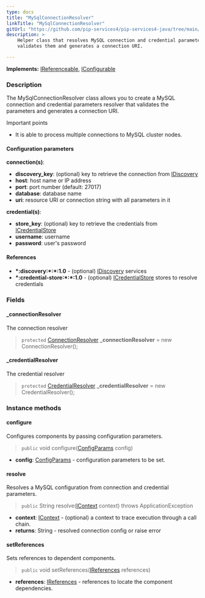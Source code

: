 ```yaml
---
type: docs
title: "MySqlConnectionResolver"
linkTitle: "MySqlConnectionResolver"
gitUrl: "https://github.com/pip-services4/pip-services4-java/tree/main/pip-services4-mysql-java"
description: >
    Helper class that resolves MySQL connection and credential parameters,
    validates them and generates a connection URI.

---
```


**Implements:** [IReferenceable](../../../components/refer/ireferenceable), [IConfigurable](../../../components/config/iconfigurable)

### Description

The MySqlConnectionResolver class allows you to create a MySQL connection and credential parameters resolver that validates the parameters and generates a connection URI.

Important points

- It is able to process multiple connections to MySQL cluster nodes.

#### Configuration parameters

**connection(s)**:
- **discovery_key**:               (optional) key to retrieve the connection from [IDiscovery](../../../config/connect/idiscovery)
- **host**:                        host name or IP address
- **port**:                        port number (default: 27017)
- **database**:                    database name
- **uri**:                         resource URI or connection string with all parameters in it

**credential(s)**:
- **store_key**:                   (optional) key to retrieve the credentials from [ICredentialStore](../../../config/auth/icredential_store)
- **username**:                    username
- **password**:                    user's password

#### References
- **\*:discovery:\*:\*:1.0** - (optional) [IDiscovery](../../../config/connect/idiscovery) services
- **\*:credential-store:\*:\*:1.0** - (optional) [ICredentialStore](../../../config/auth/icredential_store) stores to resolve credentials


### Fields

<span class="hide-title-link">

#### _connectionResolver
The connection resolver
> `protected` [ConnectionResolver](../../../config/connect/connection_resolver) **_connectionResolver** = new ConnectionResolver(); 

#### _credentialResolver
The credential resolver
> `protected` [CredentialResolver](../../../config/auth/credential_resolver) **_credentialResolver** = new CredentialResolver(); 

</span>


### Instance methods


#### configure
Configures components by passing configuration parameters.

> `public` void configure([ConfigParams](../../../components/config/config_params) config)

- **config**: [ConfigParams](../../../components/config/config_params) - configuration parameters to be set.


#### resolve
Resolves a MySQL configuration from connection and credential parameters.

> `public` String resolve([IContext](../../../components/context/icontext) context) throws ApplicationException

- **context**: [IContext](../../../components/context/icontext) - (optional) a context to trace execution through a call chain.
- **returns**: String - resolved connection config or raise error


#### setReferences
Sets references to dependent components.

> `public` void setReferences([IReferences](../../../components/refer/ireferences) references)

- **references**: [IReferences](../../../components/refer/ireferences) - references to locate the component dependencies.
